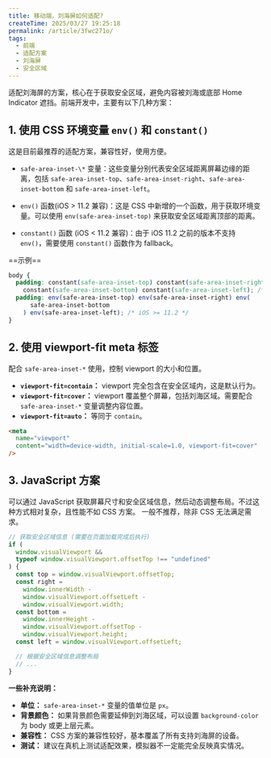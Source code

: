 ```yaml
---
title: 移动端，刘海屏如何适配?
createTime: 2025/03/27 19:25:18
permalink: /article/3fwc271o/
tags:
  - 前端
  - 适配方案
  - 刘海屏
  - 安全区域
---
```


适配刘海屏的方案，核心在于获取安全区域，避免内容被刘海或底部 Home Indicator 遮挡。前端开发中，主要有以下几种方案：

## 1. 使用 CSS 环境变量 `env()` 和 `constant()`

这是目前最推荐的适配方案，兼容性好，使用方便。

- `safe-area-inset-\*` 变量：这些变量分别代表安全区域距离屏幕边缘的距离，包括 `safe-area-inset-top`、`safe-area-inset-right`、`safe-area-inset-bottom` 和 `safe-area-inset-left`。

- `env()` 函数(iOS > 11.2 兼容)：这是 CSS 中新增的一个函数，用于获取环境变量。可以使用 `env(safe-area-inset-top)` 来获取安全区域距离顶部的距离。

- `constant()` 函数 (iOS < 11.2 兼容)：由于 iOS 11.2 之前的版本不支持 `env()`，需要使用 `constant()` 函数作为 fallback。

==示例==

```css
body {
  padding: constant(safe-area-inset-top) constant(safe-area-inset-right)
    constant(safe-area-inset-bottom) constant(safe-area-inset-left); /* iOS < 11.2 */
  padding: env(safe-area-inset-top) env(safe-area-inset-right) env(
      safe-area-inset-bottom
    ) env(safe-area-inset-left); /* iOS >= 11.2 */
}
```

## 2. 使用 viewport-fit meta 标签

配合 `safe-area-inset-*` 使用，控制 viewport 的大小和位置。

- **`viewport-fit=contain`：** viewport 完全包含在安全区域内，这是默认行为。
- **`viewport-fit=cover`：** viewport 覆盖整个屏幕，包括刘海区域。需要配合 `safe-area-inset-*` 变量调整内容位置。
- **`viewport-fit=auto`：** 等同于 `contain`。

```html
<meta
  name="viewport"
  content="width=device-width, initial-scale=1.0, viewport-fit=cover"
/>
```

## 3. JavaScript 方案

可以通过 JavaScript 获取屏幕尺寸和安全区域信息，然后动态调整布局。不过这种方式相对复杂，且性能不如 CSS 方案。 一般不推荐，除非 CSS 无法满足需求。

```javascript
// 获取安全区域信息 (需要在页面加载完成后执行)
if (
  window.visualViewport &&
  typeof window.visualViewport.offsetTop !== "undefined"
) {
  const top = window.visualViewport.offsetTop;
  const right =
    window.innerWidth -
    window.visualViewport.offsetLeft -
    window.visualViewport.width;
  const bottom =
    window.innerHeight -
    window.visualViewport.offsetTop -
    window.visualViewport.height;
  const left = window.visualViewport.offsetLeft;

  // 根据安全区域信息调整布局
  // ...
}
```

**一些补充说明：**

- **单位：** `safe-area-inset-*` 变量的值单位是 `px`。
- **背景颜色：** 如果背景颜色需要延伸到刘海区域，可以设置 `background-color` 为 body 或更上层元素。
- **兼容性：** CSS 方案的兼容性较好，基本覆盖了所有支持刘海屏的设备。
- **测试：** 建议在真机上测试适配效果，模拟器不一定能完全反映真实情况。
